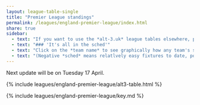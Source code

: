 ```yaml
---
layout: league-table-single
title: "Premier League standings"
permalink: /leagues/england-premier-league/index.html
share: true
sidebar:
  - text: "If you want to use the *alt-3.uk* league tables elsewhere, please be sure to read the [License and Disclaimer](/about/license) page first."
  - text: "### 'It's all in the sched'"
  - text: "Click on the *team name* to see graphically how any team's schedule strength evolves through the season." 
  - text: "(Negative *sched* means relatlvely easy fixtures to date, positive *sched* means harder fixtures.)"
---
```


Next update will be on Tuesday 17 April.

{% include leagues/england-premier-league/alt3-table.html %}

{% include leagues/england-premier-league/key.md %}






